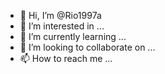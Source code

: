 - 👋 Hi, I’m @Rio1997a
- 👀 I’m interested in ...
- 🌱 I’m currently learning ...
- 💞️ I’m looking to collaborate on ...
- 📫 How to reach me ...

<!---
Rio1997a/Rio1997a is a ✨ special ✨ repository because its `README.md` (this file) appears on your GitHub profile.
You can click the Preview link to take a look at your changes.
--->
